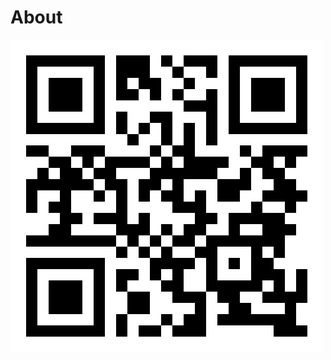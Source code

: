 About
=====

![alt text](https://raw.githubusercontent.com/suvozit/About/master/qr-code-suvozit.com.png "suvozit.com")
